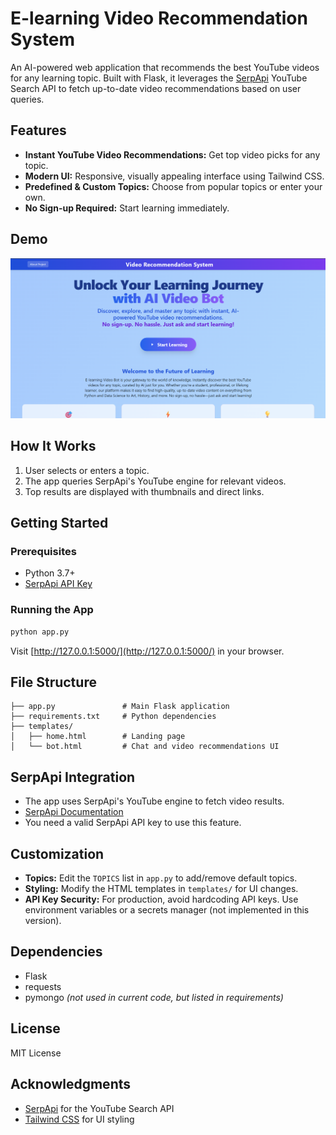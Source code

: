 # E-learning Video Recommendation System

An AI-powered web application that recommends the best YouTube videos for any learning topic. Built with Flask, it leverages the [SerpApi](https://serpapi.com/) YouTube Search API to fetch up-to-date video recommendations based on user queries.

## Features
- **Instant YouTube Video Recommendations:** Get top video picks for any topic.
- **Modern UI:** Responsive, visually appealing interface using Tailwind CSS.
- **Predefined & Custom Topics:** Choose from popular topics or enter your own.
- **No Sign-up Required:** Start learning immediately.

## Demo
![Screenshot](screenshot.png) 

## How It Works
1. User selects or enters a topic.
2. The app queries SerpApi's YouTube engine for relevant videos.
3. Top results are displayed with thumbnails and direct links.

## Getting Started

### Prerequisites
- Python 3.7+
- [SerpApi API Key](https://serpapi.com/)



### Running the App
```bash
python app.py
```
Visit [http://127.0.0.1:5000/](http://127.0.0.1:5000/) in your browser.

## File Structure
```
├── app.py               # Main Flask application
├── requirements.txt     # Python dependencies
├── templates/
│   ├── home.html        # Landing page
│   └── bot.html         # Chat and video recommendations UI
```

## SerpApi Integration
- The app uses SerpApi's YouTube engine to fetch video results.
- [SerpApi Documentation](https://serpapi.com/youtube-search-api)
- You need a valid SerpApi API key to use this feature.

## Customization
- **Topics:** Edit the `TOPICS` list in `app.py` to add/remove default topics.
- **Styling:** Modify the HTML templates in `templates/` for UI changes.
- **API Key Security:** For production, avoid hardcoding API keys. Use environment variables or a secrets manager (not implemented in this version).

## Dependencies
- Flask
- requests
- pymongo *(not used in current code, but listed in requirements)*

## License
MIT License

## Acknowledgments
- [SerpApi](https://serpapi.com/) for the YouTube Search API
- [Tailwind CSS](https://tailwindcss.com/) for UI styling 
